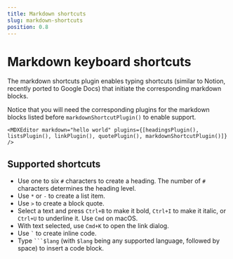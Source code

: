 ```yaml
---
title: Markdown shortcuts
slug: markdown-shortcuts
position: 0.8
---
```


# Markdown keyboard shortcuts

The markdown shortcuts plugin enables typing shortcuts (similar to Notion, recently ported to Google Docs) that initiate the corresponding markdown blocks.

Notice that you will need the corresponding plugins for the markdown blocks listed before `markdownShortcutPlugin()` to enable support.

```tsx
<MDXEditor markdown="hello world" plugins={[headingsPlugin(), listsPlugin(), linkPlugin(), quotePlugin(), markdownShortcutPlugin()]} />
```

## Supported shortcuts

- Use one to six `#` characters to create a heading. The number of `#` characters determines the heading level.
- Use `*` or `-` to create a list item.
- Use `>` to create a block quote.
- Select a text and press `Ctrl+B` to make it bold, `Ctrl+I` to make it italic, or `Ctrl+U` to underline it. Use `Cmd` on macOS.
- With text selected, use `Cmd+K` to open the link dialog.
- Use `` ` `` to create inline code.
- Type ` ```$lang ` (with `$lang` being any supported language, followed by space) to insert a code block.
